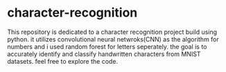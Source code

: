 # character-recognition
This repository is dedicated to a character recognition project build using python. it utilizes convolutional neural netwroks(CNN) as the algorithm for numbers and i used random forest for letters seperately. the goal is to accurately identify and classify handwritten characters from MNIST datasets. feel free to explore the code.
